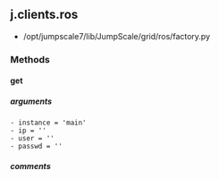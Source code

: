 ## j.clients.ros

- /opt/jumpscale7/lib/JumpScale/grid/ros/factory.py

### Methods

#### get 
##### arguments

    - instance = 'main'
    - ip = ''
    - user = ''
    - passwd = ''

##### comments

